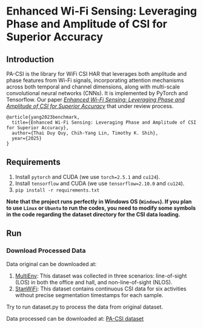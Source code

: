 # Enhanced Wi-Fi Sensing: Leveraging Phase and Amplitude of CSI for Superior Accuracy
## Introduction
PA-CSI is the library for WiFi CSI HAR that leverages both amplitude and phase features from Wi-Fi signals, incorporating attention mechanisms across both temporal and channel dimensions, along with multi-scale convolutional neural networks (CNNs). It is implemented by PyTorch and Tensorflow. Our paper [*Enhanced Wi-Fi Sensing: Leveraging Phase and Amplitude of CSI for Superior Accuracy*](10.20944/preprints202412.2585.v1) that under review process. 

```
@article{yang2023benchmark,
  title={Enhanced Wi-Fi Sensing: Leveraging Phase and Amplitude of CSI for Superior Accuracy},
  author={Thai Duy Quy, Chih-Yang Lin, Timothy K. Shih},
  year={2025}
}
```

## Requirements

1. Install `pytorch` and CUDA (we use `torch=2.5.1` and `cu124`).
2. Install `tensorflow` and CUDA (we use `tensorflow=2.10.0` and `cu124`).
3. `pip install -r requirements.txt`

**Note that the project runs perfectly in Windows OS (`Windows`). If you plan to use `Linux` or `Ubuntu` to run the codes, you need to modify some symbols in the code regarding the dataset directory for the CSI data loading.**

## Run
### Download Processed Data
Data original can be downloaded at: 
1. [MultiEnv](https://github.com/lcsig/Dataset-for-Wi-Fi-based-human-activity-recognition-in-LOS-and-NLOS-indoor-environments): This dataset was collected in three scenarios: line-of-sight (LOS) in both the office and hall, and non-line-of-sight (NLOS).
2. [StanWiFi](https://github.com/ermongroup/Wifi_Activity_Recognition): This dataset contains continuous CSI data for six activities without precise segmentation timestamps for each sample.

Try to run dataset.py to process the data from original dataset.

Data processed can be downloaded at: [PA-CSI dataset](https://drive.google.com/drive/folders/1fiJBDWDC3WKkD5pLYRwpLCWMXPVzCQ-i?usp=sharing)




